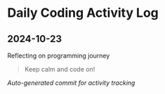 # Daily Coding Activity Log

## 2024-10-23

Reflecting on programming journey

> Keep calm and code on!

*Auto-generated commit for activity tracking*
